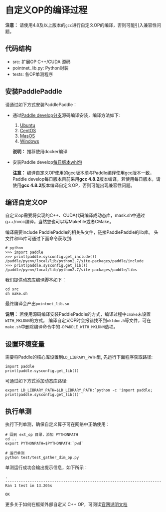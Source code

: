 # 自定义OP的编译过程

**注意：** 请使用4.8及以上版本的`gcc`进行自定义OP的编译，否则可能引入兼容性问题。

## 代码结构

  - src: 扩展OP C++/CUDA 源码
  - pointnet_lib.py: Python封装
  - tests: 各OP单测程序

## 安装PaddlePaddle

请通过如下方式安装PaddlePaddle：

- 通过[Paddle develop分支](https://github.com/PaddlePaddle/Paddle/tree/develop)源码编译安装，编译方法如下:

  1. [Ubuntu](https://www.paddlepaddle.org.cn/install/doc/source/ubuntu)
  1. [CentOS](https://www.paddlepaddle.org.cn/install/doc/source/centos)
  1. [MasOS](https://www.paddlepaddle.org.cn/install/doc/source/macos)
  1. [Windows](https://www.paddlepaddle.org.cn/install/doc/source/windows)

  **说明：** 推荐使用docker编译

- 安装Paddle develop[每日版本whl包](https://www.paddlepaddle.org.cn/install/doc/tables#多版本whl包列表-dev-11)

  **注意：** 编译自定义OP使用的gcc版本须与Paddle编译使用gcc版本一致，Paddle develop每日版本目前采用**gcc 4.8.2**版本编译，若使用每日版本，请使用**gcc 4.8.2**版本编译自定义OP，否则可能出现兼容性问题。

## 编译自定义OP

自定义op需要将实现的C++、CUDA代码编译成动态库，mask.sh中通过g++/nvcc编译，当然您也可以写Makefile或者CMake。

编译需要include PaddlePaddle的相关头文件，链接PaddlePaddle的lib库。 头文件和lib库可通过下面命令获取到:

```
# python
>>> import paddle
>>> print(paddle.sysconfig.get_include())
/paddle/pyenv/local/lib/python2.7/site-packages/paddle/include
>>> print(paddle.sysconfig.get_lib())
/paddle/pyenv/local/lib/python2.7/site-packages/paddle/libs
```

我们提供动态库编译脚本如下：

```
cd src
sh make.sh
```

最终编译会产出`pointnet_lib.so`

**说明：** 若使用源码编译安装PaddlePaddle的方式，编译过程中`cmake`未设置`WITH_MKLDNN`的方式，
编译自定义OP时会报错找不到`mkldnn.h`等文件，可在`make.sh`中删除编译命令中的`-DPADDLE_WITH_MKLDNN`选项。

## 设置环境变量

需要将Paddle的核心库设置到`LD_LIBRARY_PATH`里, 先运行下面程序获取路径:

```
import paddle
print(paddle.sysconfig.get_lib())
```

可通过如下方式添加动态库路径:

```
export LD_LIBRARY_PATH=$LD_LIBRARY_PATH:`python -c 'import paddle; print(paddle.sysconfig.get_lib())'`
```

## 执行单测

执行下列单测，确保自定义算子可在网络中正确使用：

```
# 回到 ext_op 目录，添加 PYTHONPATH
cd ..
export PYTHONPATH=$PYTHONPATH:`pwd`

# 运行单测 
python test/test_gather_dim_op.py
```

单测运行成功会输出提示信息，如下所示：

```
.
----------------------------------------------------------------------
Ran 1 test in 13.205s

OK
```

更多关于如何在框架外部自定义 C++ OP，可阅读[官网说明文档](https://www.paddlepaddle.org.cn/documentation/docs/zh/advanced_usage/index_cn.html)
